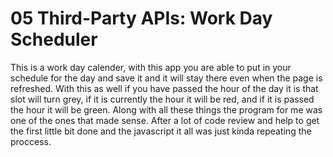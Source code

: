 # 05 Third-Party APIs: Work Day Scheduler

This is a work day calender, with this app you are able to put in your schedule for the day and save it and it will stay there even when the page is refreshed. With this as well if you have passed the hour of the day it is that slot will turn grey, if it is currently the hour it will be red, and if it is passed the hour it will be green. Along with all these things the program for me was one of the ones that made sense. After a lot of code review and help to get the first little bit done and the javascript it all was just kinda repeating the proccess. 

